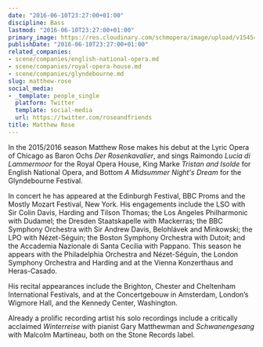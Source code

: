 ```yaml
---
date: "2016-06-10T23:27:00+01:00"
discipline: Bass
lastmod: "2016-06-10T23:27:00+01:00"
primary_image: https://res.cloudinary.com/schmopera/image/upload/v1545409169/media/webhook-uploads/1465597472608/2016-06-10---Matthew-Rose.jpg.jpg
publishDate: "2016-06-10T23:27:00+01:00"
related_companies:
- scene/companies/english-national-opera.md
- scene/companies/royal-opera-house.md
- scene/companies/glyndebourne.md
slug: matthew-rose
social_media:
- _template: people_single
  platform: Twitter
  template: social-media
  url: https://twitter.com/roseandfriends
title: Matthew Rose
---
```


In the 2015/2016 season Matthew Rose makes his debut at the Lyric Opera of Chicago as Baron Ochs *Der Rosenkavalier*, and sings Raimondo *Lucia di Lammermoor* for the Royal Opera House, King Marke *Tristan and Isolde* for English National Opera, and Bottom *A Midsummer Night's Dream* for the Glyndebourne Festival.

In concert he has appeared at the Edinburgh Festival, BBC Proms and the Mostly Mozart Festival, New York.  His engagements include the LSO with Sir Colin Davis, Harding and Tilson Thomas; the Los Angeles Philharmonic with Dudamel; the Dresden Staatskapelle with Mackerras; the BBC Symphony Orchestra with Sir Andrew Davis, Belohlávek and Minkowski; the LPO with Nézet-Séguin; the Boston Symphony Orchestra with Dutoit; and the Accademia Nazionale di Santa Cecilia with Pappano. This season he appears with the Philadelphia Orchestra and Nézet-Séguin, the London Symphony Orchestra and Harding and at the Vienna Konzerthaus and Heras-Casado. 

His recital appearances include the Brighton, Chester and Cheltenham International Festivals, and at the Concertgebouw in Amsterdam, London’s Wigmore Hall, and the Kennedy Center, Washington.

Already a prolific recording artist his solo recordings include a critically acclaimed *Winterreise* with pianist Gary Matthewman and *Schwanengesang* with Malcolm Martineau, both on the Stone Records label.
